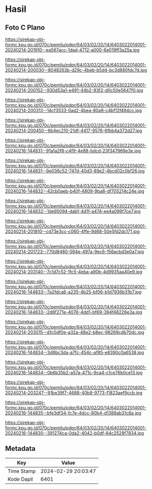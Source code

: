 # Hasil

## Foto C Plano

https://sirekap-obj-formc.kpu.go.id/070c/pemilu/pdpr/64/03/02/20/14/6403022014001-20240214-201910--ea567acc-1dad-4712-a000-6e019ff3a25a.jpg

https://sirekap-obj-formc.kpu.go.id/070c/pemilu/pdpr/64/03/02/20/14/6403022014001-20240214-200030--8048263b-d29c-4beb-b5d4-bc3d880fdc7d.jpg

https://sirekap-obj-formc.kpu.go.id/070c/pemilu/pdpr/64/03/02/20/14/6403022014001-20240214-200152--930d53a1-e491-44b2-93f2-d0c50e5647f0.jpg

https://sirekap-obj-formc.kpu.go.id/070c/pemilu/pdpr/64/03/02/20/14/6403022014001-20240214-200313--14cf3533-0ad2-4bea-80a9-c4bf12f494cc.jpg

https://sirekap-obj-formc.kpu.go.id/070c/pemilu/pdpr/64/03/02/20/14/6403022014001-20240214-200450--6b4ec210-21df-4417-9576-6fbb4a372d27.jpg

https://sirekap-obj-formc.kpu.go.id/070c/pemilu/pdpr/64/03/02/20/14/6403022014001-20240216-144831--91a1a2f8-c4f9-4e88-bdcd-23f347969e3e.jpg

https://sirekap-obj-formc.kpu.go.id/070c/pemilu/pdpr/64/03/02/20/14/6403022014001-20240216-144831--9e036c52-747d-40d3-89e2-4bcd02c0bf26.jpg

https://sirekap-obj-formc.kpu.go.id/070c/pemilu/pdpr/64/03/02/20/14/6403022014001-20240216-144832--42cb0aeb-b40f-4809-9ba8-df705214c24e.jpg

https://sirekap-obj-formc.kpu.go.id/070c/pemilu/pdpr/64/03/02/20/14/6403022014001-20240216-144832--1de95094-dab1-4d1f-a474-ee4a096f7ce7.jpg

https://sirekap-obj-formc.kpu.go.id/070c/pemilu/pdpr/64/03/02/20/14/6403022014001-20240214-201810--cd73e3cc-c060-4ffe-9d68-50e5fd2dc171.jpg

https://sirekap-obj-formc.kpu.go.id/070c/pemilu/pdpr/64/03/02/20/14/6403022014001-20240214-201723--770d8480-594e-497a-9ec6-156acbd3e0a7.jpg

https://sirekap-obj-formc.kpu.go.id/070c/pemilu/pdpr/64/03/02/20/14/6403022014001-20240214-203140--7c1d7c52-1fc5-4eba-a90b-4d9935aa40e9.jpg

https://sirekap-obj-formc.kpu.go.id/070c/pemilu/pdpr/64/03/02/20/14/6403022014001-20240216-144833--7a2fdca6-a235-4b25-bf06-b1d7936b31b7.jpg

https://sirekap-obj-formc.kpu.go.id/070c/pemilu/pdpr/64/03/02/20/14/6403022014001-20240216-144833--2d6f271e-4076-4dd1-bf69-394f48226e3a.jpg

https://sirekap-obj-formc.kpu.go.id/070c/pemilu/pdpr/64/03/02/20/14/6403022014001-20240214-203015--d1c0df0e-a32a-48e2-b8ec-98269cdb70dc.jpg

https://sirekap-obj-formc.kpu.go.id/070c/pemilu/pdpr/64/03/02/20/14/6403022014001-20240216-144834--3d8bc3da-a7fc-454c-af85-e8390c0a6538.jpg

https://sirekap-obj-formc.kpu.go.id/070c/pemilu/pdpr/64/03/02/20/14/6403022014001-20240216-144834--0b6b35b2-a57a-471c-9ca4-c1ce76b0ce13.jpg

https://sirekap-obj-formc.kpu.go.id/070c/pemilu/pdpr/64/03/02/20/14/6403022014001-20240214-203247--91be39f7-4688-40b8-9773-f1823aef9ccb.jpg

https://sirekap-obj-formc.kpu.go.id/070c/pemilu/pdpr/64/03/02/20/14/6403022014001-20240216-144835--bfe3df34-fc7e-4dcc-80b4-d1388ab31c6a.jpg

https://sirekap-obj-formc.kpu.go.id/070c/pemilu/pdpr/64/03/02/20/14/6403022014001-20240216-144830--391274ca-0da2-4042-b0df-84c2528f7834.jpg


## Metadata

| Key        | Value               |
| ---------- | ------------------- |
| Time Stamp | 2024-02-29 20:03:47 |
| Kode Dapil | 6401                |



